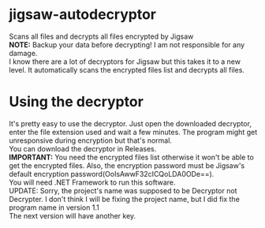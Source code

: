 # jigsaw-autodecryptor
Scans all files and decrypts all files encrypted by Jigsaw
<br>
<b>NOTE:</b> Backup your data before decrypting! I am not responsible for any damage.
<br>
I know there are a lot of decryptors for Jigsaw but this takes it to a new level. It automatically scans the encrypted files list and decrypts all files.
<br>
<h1>Using the decryptor</h1>
It's pretty easy to use the decryptor. Just open the downloaded decryptor, enter the file extension used and wait a few minutes. The program might get unresponsive during encryption but that's normal.
<br>
You can download the decryptor in Releases.
<br>
<b>IMPORTANT:</b> You need the encrypted files list otherwise it won't be able to get the encrypted files. Also, the encryption password must be Jigsaw's default encryption password(OoIsAwwF32cICQoLDA0ODe==).
<br>
You will need .NET Framework to run this software.
<br>
UPDATE: Sorry, the project's name was supposed to be Decryptor not Decrypter. I don't think I will be fixing the project name, but I did fix the program name in version 1.1
<br>
The next version will have another key.
